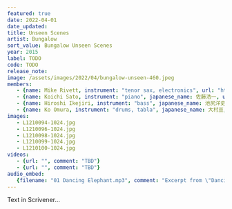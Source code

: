 ```yaml
---
featured: true
date: 2022-04-01
date_updated: 
title: Unseen Scenes
artist: Bungalow
sort_value: Bungalow Unseen Scenes
year: 2015
label: TODO
code: TODO
release_note: 
image: /assets/images/2022/04/bungalow-unseen-460.jpeg
members:
   - {name: Mike Rivett, instrument: "tenor sax, electronics", url: "https://www.mikerivett.com/"}
   - {name: Koichi Sato, instrument: "piano", japanese_name: 佐藤浩一, url: "https://koichisato.com/"}
   - {name: Hiroshi Ikejiri, instrument: "bass", japanese_name: 池尻洋史, url: "https://www.hiroshiikejiri.com/"}
   - {name: Ko Omura, instrument: "drums, tabla", japanese_name: 大村亘, url: "https://kojazz0829.wixsite.com/1981"}
images: 
   - L1210094-1024.jpg
   - L1210096-1024.jpg
   - L1210098-1024.jpg
   - L1210099-1024.jpg
   - L1210100-1024.jpg
videos: 
   - {url: "", comment: "TBD"}
   - {url: "", comment: "TBD"}
audio_embed:
   {filename: "01 Dancing Elephant.mp3", comment: "Excerpt from \"Dancing Elephant\", the first track on this album:"}   
---
```

Text in Scrivener...
